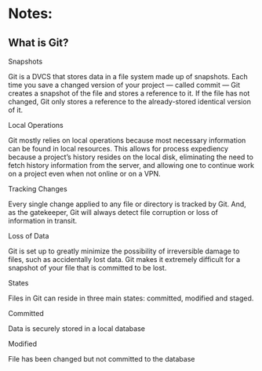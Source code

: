 # Notes:
## What is Git?
Snapshots

Git is a DVCS that stores data in a file system made up of snapshots. Each time you save a changed version of your project — called commit — Git creates a snapshot of the file and stores a reference to it. If the file has not changed, Git only stores a reference to the already-stored identical version of it.

Local Operations

Git mostly relies on local operations because most necessary information can be found in local resources. This allows for process expediency because a project’s history resides on the local disk, eliminating the need to fetch history information from the server, and allowing one to continue work on a project even when not online or on a VPN.

Tracking Changes

Every single change applied to any file or directory is tracked by Git. And, as the gatekeeper, Git will always detect file corruption or loss of information in transit.

Loss of Data

Git is set up to greatly minimize the possibility of irreversible damage to files, such as accidentally lost data. Git makes it extremely difficult for a snapshot of your file that is committed to be lost.

States

Files in Git can reside in three main states: committed, modified and staged.

Committed

Data is securely stored in a local database

Modified

File has been changed but not committed to the database